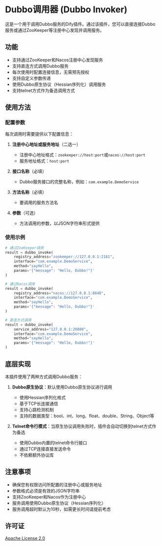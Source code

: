 # Dubbo调用器 (Dubbo Invoker)

这是一个用于调用Dubbo服务的Dify插件。通过该插件，您可以直接连接Dubbo服务或通过ZooKeeper等注册中心发现并调用服务。

## 功能

- 支持通过ZooKeeper和Nacos注册中心发现服务
- 支持直连方式调用Dubbo服务
- 每次使用时配置连接信息，无需预先授权
- 支持自定义参数传递
- 使用Dubbo原生协议（Hessian序列化）调用服务
- 支持telnet方式作为备选调用方式

## 使用方法

### 配置参数

每次调用时需要提供以下配置信息：

1. **注册中心地址或服务地址**（二选一）
   - 注册中心地址格式：`zookeeper://host:port`或`nacos://host:port`
   - 服务地址格式：`host:port`

2. **接口名称**（必填）
   - Dubbo服务接口的完整名称，例如：`com.example.DemoService`

3. **方法名称**（必填）
   - 要调用的服务方法名

4. **参数**（可选）
   - 方法调用的参数，以JSON字符串形式提供

### 使用示例

```python
# 通过ZooKeeper调用
result = dubbo_invoke(
    registry_address="zookeeper://127.0.0.1:2181",
    interface="com.example.DemoService",
    method="sayHello",
    params='{"message": "Hello, Dubbo!"}'
)

# 通过Nacos调用
result = dubbo_invoke(
    registry_address="nacos://127.0.0.1:8848",
    interface="com.example.DemoService",
    method="sayHello",
    params='{"message": "Hello, Dubbo!"}'
)

# 直连方式调用
result = dubbo_invoke(
    service_address="127.0.0.1:20880",
    interface="com.example.DemoService",
    method="sayHello",
    params='{"message": "Hello, Dubbo!"}'
)
```

## 底层实现

本插件使用了两种方式调用Dubbo服务：

1. **Dubbo原生协议**：默认使用Dubbo原生协议进行调用
   - 使用Hessian序列化格式
   - 基于TCP长连接通信
   - 支持心跳检测机制
   - 支持的数据类型：bool、int、long、float、double、String、Object等

2. **Telnet命令行模式**：当原生协议调用失败时，插件会自动切换到telnet方式作为备选
   - 使用Dubbo内置的telnet命令行接口
   - 通过TCP连接直接发送命令
   - 不依赖额外协议库

## 注意事项

- 确保您有权限访问所配置的注册中心或服务地址
- 参数格式必须是有效的JSON字符串
- 支持ZooKeeper和Nacos作为注册中心
- 服务调用使用Dubbo原生协议（Hessian序列化）
- 服务调用超时默认为10秒，如需更长时间请提前考虑

## 许可证

[Apache License 2.0](LICENSE) 